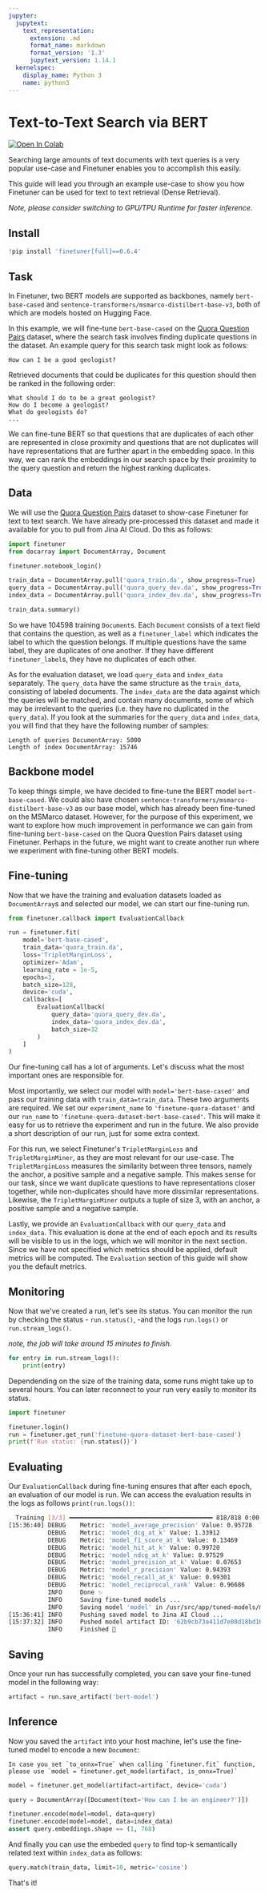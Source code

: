 ```yaml
---
jupyter:
  jupytext:
    text_representation:
      extension: .md
      format_name: markdown
      format_version: '1.3'
      jupytext_version: 1.14.1
  kernelspec:
    display_name: Python 3
    name: python3
---
```


<!-- #region id="Huf1E2zq7JWb" -->
# Text-to-Text Search via BERT

<a href="https://colab.research.google.com/drive/1Ui3Gw3ZL785I7AuzlHv3I0-jTvFFxJ4_?usp=sharing"><img alt="Open In Colab" src="https://colab.research.google.com/assets/colab-badge.svg"></a>

Searching large amounts of text documents with text queries is a very popular use-case and Finetuner enables you to accomplish this easily.

This guide will lead you through an example use-case to show you how Finetuner can be used for text to text retrieval (Dense Retrieval).

*Note, please consider switching to GPU/TPU Runtime for faster inference.*

## Install
<!-- #endregion -->

```python id="CSuWo72R7Sno"
!pip install 'finetuner[full]==0.6.4'
```

<!-- #region id="FPDhvWkw7kas" -->
## Task

In Finetuner, two BERT models are supported as backbones, namely `bert-base-cased` and `sentence-transformers/msmarco-distilbert-base-v3`, both of which are models hosted on Hugging Face.

In this example, we will fine-tune `bert-base-cased` on the [Quora Question Pairs](https://www.sbert.net/examples/training/quora_duplicate_questions/README.html?highlight=quora#dataset) dataset, where the search task involves finding duplicate questions in the dataset. An example query for this search task might look as follows:

```
How can I be a good geologist?

```

Retrieved documents that could be duplicates for this question should then be ranked in the following order:

```
What should I do to be a great geologist?
How do I become a geologist?
What do geologists do?
...

```

We can fine-tune BERT so that questions that are duplicates of each other are represented in close proximity and questions that are not duplicates will have representations that are further apart in the embedding space. In this way, we can rank the embeddings in our search space by their proximity to the query question and return the highest ranking duplicates.
<!-- #endregion -->

<!-- #region id="SfR6g0E_8fOz" -->
## Data

We will use the [Quora Question Pairs](https://www.sbert.net/examples/training/quora_duplicate_questions/README.html?highlight=quora#dataset) dataset to show-case Finetuner for text to text search. We have already pre-processed this dataset and made it available for you to pull from Jina AI Cloud. Do this as follows:
<!-- #endregion -->

```python id="pwS11Nsg7jPM"
import finetuner
from docarray import DocumentArray, Document

finetuner.notebook_login()
```

```python id="8PIO5T--p4tR"
train_data = DocumentArray.pull('quora_train.da', show_progress=True)
query_data = DocumentArray.pull('quora_query_dev.da', show_progress=True)
index_data = DocumentArray.pull('quora_index_dev.da', show_progress=True)

train_data.summary()
```

<!-- #region id="r_IlEIp59g9v" -->
So we have 104598 training `Document`s. Each `Document` consists of a text field that contains the question, as well as a `finetuner_label` which indicates the label to which the question belongs. If multiple questions have the same label, they are duplicates of one another. If they have different `finetuner_label`s, they have no duplicates of each other.

As for the evaluation dataset, we load `query_data` and `index_data` separately. The `query_data` have the same structure as the `train_data`, consisting of labeled documents. The `index_data` are the data against which the queries will be matched, and contain many documents, some of which may be irrelevant to the queries (i.e. they have no duplicated in the `query_data`).
If you look at the summaries for the `query_data` and `index_data`, you will find that they have the following number of samples:

```
Length of queries DocumentArray: 5000
Length of index DocumentArray: 15746
```
<!-- #endregion -->

<!-- #region id="aXYrABkN9vYO" -->
## Backbone model
To keep things simple, we have decided to fine-tune the BERT model `bert-base-cased`. We could also have chosen `sentence-transformers/msmarco-distilbert-base-v3` as our base model, which has already been fine-tuned on the MSMarco dataset. 
However, for the purpose of this experiment, we want to explore how much improvement in performance we can gain from fine-tuning `bert-base-cased` on the Quora Question Pairs dataset using Finetuner. 
Perhaps in the future, we might want to create another run where we experiment with fine-tuning other BERT models.


<!-- #endregion -->

<!-- #region id="IAlQArUB99oG" -->
## Fine-tuning

Now that we have the training and evaluation datasets loaded as `DocumentArray`s and selected our model, we can start our fine-tuning run.
<!-- #endregion -->

```python id="hsRfjf1Z8ymZ"
from finetuner.callback import EvaluationCallback

run = finetuner.fit(
    model='bert-base-cased',
    train_data='quora_train.da',
    loss='TripletMarginLoss',
    optimizer='Adam',
    learning_rate = 1e-5,
    epochs=3,
    batch_size=128,
    device='cuda',
    callbacks=[
        EvaluationCallback(
            query_data='quora_query_dev.da',
            index_data='quora_index_dev.da',
            batch_size=32
        )
    ]
)
```

<!-- #region id="j_MxAW9E-ddZ" -->
Our fine-tuning call has a lot of arguments. Let's discuss what the most important ones are responsible for. 

Most importantly, we select our model with `model='bert-base-cased'` and pass our training data with `train_data=train_data`. These two arguments are required. 
We set our `experiment_name` to `'finetune-quora-dataset'` and our `run_name` to `'finetune-quora-dataset-bert-base-cased'`. 
This will make it easy for us to retrieve the experiment and run in the future. We also provide a short description of our run, just for some extra context. 

For this run, we select Finetuner's `TripletMarginLoss` and `TripletMarginMiner`, as they are most relevant for our use-case. The `TripletMarginLoss` measures the similarity between three tensors, namely the anchor, a positive sample and a negative sample. This makes sense for our task, since we want duplicate questions to have representations closer together, while non-duplicates should have more dissimilar representations. Likewise, the `TripletMarginMiner` outputs a tuple of size 3, with an anchor, a positive sample and a negative sample.

Lastly, we provide an `EvaluationCallback` with our `query_data` and `index_data`. This evaluation is done at the end of each epoch and its results will be visible to us in the logs, which we will monitor in the next section. Since we have not specified which metrics should be applied, default metrics will be computed. The `Evaluation` section of this guide will show you the default metrics.
<!-- #endregion -->

<!-- #region id="h0DGNRo8-lZD" -->
## Monitoring

Now that we've created a run, let's see its status. You can monitor the run by checking the status - `run.status()`, -and the logs `run.logs()` or `run.stream_logs()`. 

*note, the job will take around 15 minutes to finish.*
<!-- #endregion -->

```python id="gajka0TG-S6u"
for entry in run.stream_logs():
    print(entry)
```

<!-- #region id="7AuB0IWC_CSt" -->
Dependending on the size of the training data, some runs might take up to several hours. You can later reconnect to your run very easily to monitor its status.

```python
import finetuner

finetuner.login()
run = finetuner.get_run('finetune-quora-dataset-bert-base-cased')
print(f'Run status: {run.status()}')
```
<!-- #endregion -->

<!-- #region id="agqrb0TX_Y4b" -->
## Evaluating

Our `EvaluationCallback` during fine-tuning ensures that after each epoch, an evaluation of our model is run. We can access the evaluation results in the logs as follows `print(run.logs())`:

```bash
  Training [3/3] ━━━━━━━━━━━━━━━━━━━━━━━━━━━━━━━━━━━━━━━━ 818/818 0:00:00 0:03:05 • loss: 0.000
[15:36:40] DEBUG    Metric: 'model_average_precision' Value: 0.95728                                     __main__.py:202
           DEBUG    Metric: 'model_dcg_at_k' Value: 1.33912                                              __main__.py:202
           DEBUG    Metric: 'model_f1_score_at_k' Value: 0.13469                                         __main__.py:202
           DEBUG    Metric: 'model_hit_at_k' Value: 0.99720                                              __main__.py:202
           DEBUG    Metric: 'model_ndcg_at_k' Value: 0.97529                                             __main__.py:202
           DEBUG    Metric: 'model_precision_at_k' Value: 0.07653                                        __main__.py:202
           DEBUG    Metric: 'model_r_precision' Value: 0.94393                                           __main__.py:202
           DEBUG    Metric: 'model_recall_at_k' Value: 0.99301                                           __main__.py:202
           DEBUG    Metric: 'model_reciprocal_rank' Value: 0.96686                                       __main__.py:202
           INFO     Done ✨                                                                              __main__.py:204
           INFO     Saving fine-tuned models ...                                                         __main__.py:207
           INFO     Saving model 'model' in /usr/src/app/tuned-models/model ...                          __main__.py:218
[15:36:41] INFO     Pushing saved model to Jina AI Cloud ...                                                    __main__.py:225
[15:37:32] INFO     Pushed model artifact ID: '62b9cb73a411d7e08d18bd16'                                 __main__.py:231
           INFO     Finished 🚀                                                                          __main__.py:233                                                  __main__.py:225
```
<!-- #endregion -->

<!-- #region id="KTfBfB8A_1fO" -->
## Saving
Once your run has successfully completed, you can save your fine-tuned model in the following way:
<!-- #endregion -->

```python id="z7AJw3X9-7C-"
artifact = run.save_artifact('bert-model')
```

<!-- #region id="YYgPIR_kAI6z" -->
## Inference

Now you saved the `artifact` into your host machine,
let's use the fine-tuned model to encode a new `Document`:

```{admonition} Inference with ONNX
In case you set `to_onnx=True` when calling `finetuner.fit` function,
please use `model = finetuner.get_model(artifact, is_onnx=True)`
```
<!-- #endregion -->

```python id="Qs2G-rNFAJ4I"
model = finetuner.get_model(artifact=artifact, device='cuda')

query = DocumentArray([Document(text='How can I be an engineer?')])

finetuner.encode(model=model, data=query)
finetuner.encode(model=model, data=index_data)
assert query.embeddings.shape == (1, 768)
```

<!-- #region id="a_vUDidVIkh7" -->
And finally you can use the embeded `query` to find top-k semantically related text within `index_data` as follows:
<!-- #endregion -->

```python id="-_bM-TXRE2h7"
query.match(train_data, limit=10, metric='cosine')
```

<!-- #region id="czK5pSUEAcdS" -->
That's it!
<!-- #endregion -->
